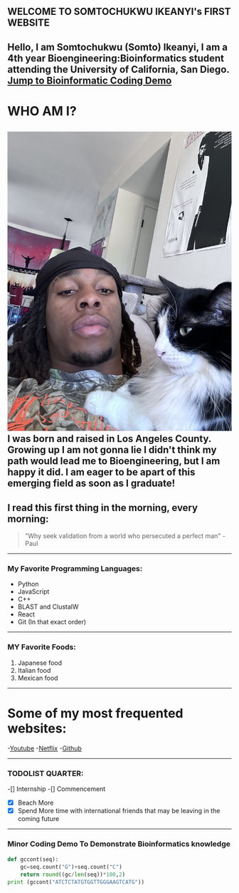 ## WELCOME TO SOMTOCHUKWU IKEANYI's FIRST WEBSITE
Hello, I am **Somtochukwu (Somto) Ikeanyi**, I am a 4th year Bioengineering:Bioinformatics student attending the University of California, San Diego.
[Jump to Bioinformatic Coding Demo](#minor-coding-demo-to-demonstrate-bioinformatics-knowledge)
-----------------------------
# WHO AM I?
![Poptart and I](IMG_5925.jpg)
I was born and raised in Los Angeles County. Growing up I am not gonna lie I didn't think my path would lead me to Bioengineering, but I am happy it did. I am eager to be apart of this emerging field as soon as I graduate!
-----------------------------
## I read this first thing in the morning, every morning:
>"Why seek validation from a world who persecuted a perfect man" - Paul
-----------------------------
### My Favorite Programming Languages:
- Python
- JavaScript
- C++
- BLAST and ClustalW
- React
- Git
 (In that exact order)

-----------------------------
 ### MY Favorite Foods:
 1. Japanese food
 2. Italian food
 3. Mexican food
-----------------------------
# Some of my most frequented websites:
-[Youtube](https://www.youtube.com/)
-[Netflix](https://www.netflix.com/)
-[Github](https://github.com/Somtoik)

-----------------------------
### TODOLIST QUARTER:
-[] Internship
-[] Commencement 
-[x] Beach More
-[x] Spend More time with international friends that may be leaving in the coming future

-----------------------------
### Minor Coding Demo To Demonstrate Bioinformatics knowledge
```python
def gccont(seq):
    gc=seq.count("G")+seq.count("C")
    return round((gc/len(seq))*100,2)
print (gccont("ATCTCTATGTGGTTGGGAAGTCATG"))





